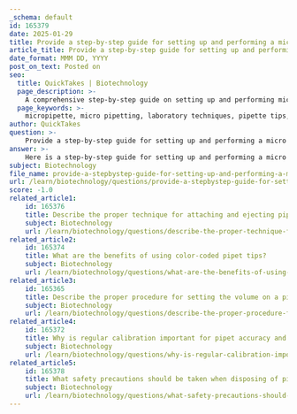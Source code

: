 ```yaml
---
_schema: default
id: 165379
date: 2025-01-29
title: Provide a step-by-step guide for setting up and performing a micro pipetting action.
article_title: Provide a step-by-step guide for setting up and performing a micro pipetting action.
date_format: MMM DD, YYYY
post_on_text: Posted on
seo:
  title: QuickTakes | Biotechnology
  page_description: >-
    A comprehensive step-by-step guide on setting up and performing micro pipetting actions in a laboratory, ensuring accuracy and precision in liquid transfer.
  page_keywords: >-
    micropipette, micro pipetting, laboratory techniques, pipette tips, liquid transfer, volume adjustment, pipetting accuracy, lab equipment, biological experiments, pipetting method, contamination prevention, pipetting practice, calibration
author: QuickTakes
question: >-
    Provide a step-by-step guide for setting up and performing a micro pipetting action.
answer: >-
    Here is a step-by-step guide for setting up and performing a micro pipetting action:\n\n### Step 1: Gather Materials\n- **Micropipette**: Choose the appropriate micropipette for the volume you need to transfer (e.g., P10, P100, P1000).\n- **Pipette Tips**: Select the correct size of pipette tips that fit your micropipette.\n- **Liquid Sample**: Prepare the liquid you intend to pipet.\n- **Waste Container**: Have a container ready for disposing of used tips.\n\n### Step 2: Set the Desired Volume\n1. **Adjust the Volume**: Turn the volume adjustment knob on the micropipette to set the desired volume. Ensure that the volume is within the range of the micropipette you are using.\n2. **Check the Display**: Confirm that the volume displayed is correct.\n\n### Step 3: Attach the Pipette Tip\n1. **Select a Tip**: Choose a pipette tip that matches the size of your micropipette.\n2. **Attach the Tip**: Firmly press the tip onto the end of the micropipette until it is securely in place. Avoid touching the tip with your fingers to prevent contamination.\n\n### Step 4: Draw Up the Liquid\n1. **Press the Plunger**: Press the plunger down to the first stop. This is the point where you will begin to draw up the liquid.\n2. **Insert the Tip**: Place the tip into the liquid, ensuring it is submerged just below the surface.\n3. **Release the Plunger**: Slowly release the plunger to draw the liquid into the tip. Avoid releasing it too quickly, as this can cause air bubbles or inaccurate volume measurement.\n\n### Step 5: Dispense the Liquid\n1. **Position the Tip**: Move the micropipette to the desired location for dispensing the liquid.\n2. **Press the Plunger**: Press the plunger down to the first stop to dispense the liquid. This ensures that the liquid is released from the tip.\n3. **Complete Dispensing**: Press the plunger down to the second stop to ensure that all the liquid is expelled from the tip. This step is crucial for complete transfer.\n\n### Step 6: Eject the Tip\n1. **Eject the Tip**: Use the tip ejector button on the micropipette to discard the used tip into the waste container. This helps maintain cleanliness and prevents contamination.\n\n### Step 7: Clean and Store the Micropipette\n1. **Clean the Micropipette**: Wipe the exterior of the micropipette with a lint-free cloth if necessary.\n2. **Store Properly**: Place the micropipette in its designated storage area, ensuring it is not subjected to extreme temperatures or conditions.\n\n### Additional Tips\n- **Practice Good Technique**: Always use a consistent technique to ensure accuracy and precision in your measurements.\n- **Calibrate Regularly**: Ensure that your micropipette is calibrated regularly to maintain accuracy.\n- **Avoid Contamination**: Handle all samples and tips with care to avoid contamination.\n\nBy following these steps, you can effectively perform micro pipetting actions with accuracy and precision, which is essential for reliable experimental results in a biology lab.
subject: Biotechnology
file_name: provide-a-stepbystep-guide-for-setting-up-and-performing-a-micro-pipetting-action.md
url: /learn/biotechnology/questions/provide-a-stepbystep-guide-for-setting-up-and-performing-a-micro-pipetting-action
score: -1.0
related_article1:
    id: 165376
    title: Describe the proper technique for attaching and ejecting pipet tips.
    subject: Biotechnology
    url: /learn/biotechnology/questions/describe-the-proper-technique-for-attaching-and-ejecting-pipet-tips
related_article2:
    id: 165374
    title: What are the benefits of using color-coded pipet tips?
    subject: Biotechnology
    url: /learn/biotechnology/questions/what-are-the-benefits-of-using-colorcoded-pipet-tips
related_article3:
    id: 165365
    title: Describe the proper procedure for setting the volume on a pipet.
    subject: Biotechnology
    url: /learn/biotechnology/questions/describe-the-proper-procedure-for-setting-the-volume-on-a-pipet
related_article4:
    id: 165372
    title: Why is regular calibration important for pipet accuracy and maintenance?
    subject: Biotechnology
    url: /learn/biotechnology/questions/why-is-regular-calibration-important-for-pipet-accuracy-and-maintenance
related_article5:
    id: 165378
    title: What safety precautions should be taken when disposing of pipet tips?
    subject: Biotechnology
    url: /learn/biotechnology/questions/what-safety-precautions-should-be-taken-when-disposing-of-pipet-tips
---
```


&nbsp;